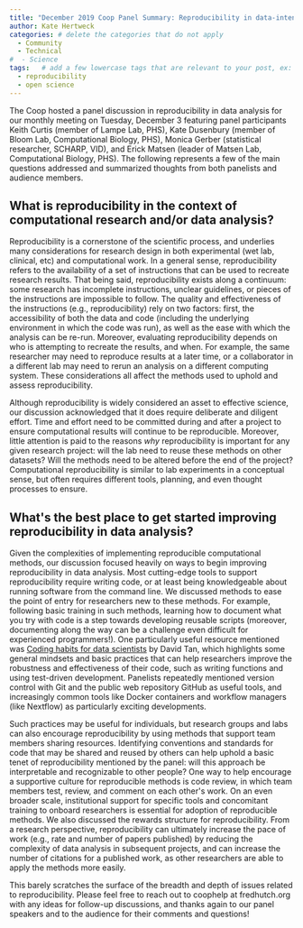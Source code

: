 ```yaml
---
title: "December 2019 Coop Panel Summary: Reproducibility in data-intensive science"
author: Kate Hertweck
categories: # delete the categories that do not apply
  - Community
  - Technical
#  - Science
tags:   # add a few lowercase tags that are relevant to your post, ex: r, python, genomics, workflows
  - reproducibility
  - open science
---
```


The Coop hosted a panel discussion in reproducibility in data analysis for our monthly meeting on Tuesday, December 3 featuring panel participants Keith Curtis (member of Lampe Lab, PHS), Kate Dusenbury (member of Bloom Lab, Computational Biology, PHS), Monica Gerber (statistical researcher, SCHARP, VID), and Erick Matsen (leader of Matsen Lab, Computational Biology, PHS). The following represents a few of the main questions addressed and summarized thoughts from both panelists and audience members.

## What is reproducibility in the context of computational research and/or data analysis?

Reproducibility is a cornerstone of the scientific process, and underlies many considerations for research design in both experimental (wet lab, clinical, etc) and computational work. In a general sense, reproducibility refers to the availability of a set of instructions that can be used to recreate research results. That being said, reproducibility exists along a continuum: some research has incomplete instructions, unclear guidelines, or pieces of the instructions are impossible to follow. The quality and effectiveness of the instructions (e.g., reproducibility) rely on two factors: first, the accessibility of both the data and code (including the underlying environment in which the code was run), as well as the ease with which the analysis can be re-run. Moreover, evaluating reproducibility depends on who is attempting to recreate the results, and when. For example, the same researcher may need to reproduce results at a later time, or a collaborator in a different lab may need to rerun an analysis on a different computing system. These considerations all affect the methods used to uphold and assess reproducibility.

Although reproducibility is widely considered an asset to effective science, our discussion acknowledged that it does require deliberate and diligent effort. Time and effort need to be committed during and after a project to ensure computational results will continue to be reproducible. Moreover, little attention is paid to the reasons *why* reproducibility is important for any given research project: will the lab need to reuse these methods on other datasets? Will the methods need to be altered before the end of the project? Computational reproducibility is similar to lab experiments in a conceptual sense, but often requires different tools, planning, and even thought processes to ensure.


## What's the best place to get started improving reproducibility in data analysis?

Given the complexities of implementing reproducible computational methods, our discussion focused heavily on ways to begin improving reproducibility in data analysis. Most cutting-edge tools to support reproducibility require writing code, or at least being knowledgeable about running software from the command line. We discussed methods to ease the point of entry for researchers new to these methods. For example, following basic training in such methods, learning how to document what you try with code is a step towards developing reusable scripts (moreover, documenting along the way can be a challenge even difficult for experienced programmers!). One particularly useful resource mentioned was [Coding habits for data scientists](https://www.thoughtworks.com/insights/blog/coding-habits-data-scientists) by David Tan, which highlights some general mindsets and basic practices that can help researchers improve the robustness and effectiveness of their code, such as writing functions and using test-driven development. Panelists repeatedly mentioned version control with Git and the public web repository GitHub as useful tools, and increasingly common tools like Docker containers and workflow managers (like Nextflow) as particularly exciting developments.

Such practices may be useful for individuals, but research groups and labs can also encourage reproducibility by using methods that support team members sharing resources. Identifying conventions and standards for code that may be shared and reused by others can help uphold a basic tenet of reproducibility mentioned by the panel: will this approach be interpretable and recognizable to other people? One way to help encourage a supportive culture for reproducible methods is code review, in which team members test, review, and comment on each other's work. On an even broader scale, institutional support for specific tools and concomitant training to onboard researchers is essential for adoption of reproducible methods. We also discussed the rewards structure for reproducibility. From a research perspective, reproducibility can ultimately increase the pace of work (e.g., rate and number of papers published) by reducing the complexity of data analysis in subsequent projects, and can increase the number of citations for a published work, as other researchers are able to apply the methods more easily.

This barely scratches the surface of the breadth and depth of issues related to reproducibility. Please feel free to reach out to coophelp at fredhutch.org with any ideas for follow-up discussions, and thanks again to our panel speakers and to the audience for their comments and questions!
